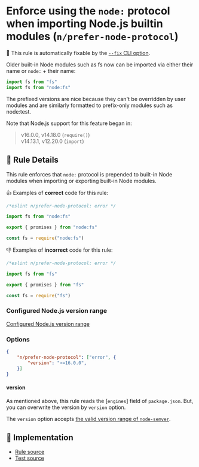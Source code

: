 # Enforce using the `node:` protocol when importing Node.js builtin modules (`n/prefer-node-protocol`)

🔧 This rule is automatically fixable by the [`--fix` CLI option](https://eslint.org/docs/latest/user-guide/command-line-interface#--fix).

<!-- end auto-generated rule header -->

Older built-in Node modules such as fs now can be imported via either their name or `node:` + their name:

```js
import fs from "fs"
import fs from "node:fs"
```

The prefixed versions are nice because they can't be overridden by user modules and are similarly formatted to prefix-only modules such as node:test.

Note that Node.js support for this feature began in:

> v16.0.0, v14.18.0 (`require()`)  
> v14.13.1, v12.20.0 (`import`)

## 📖 Rule Details

This rule enforces that `node:` protocol is prepended to built-in Node modules when importing or exporting built-in Node modules.

👍 Examples of **correct** code for this rule:

```js
/*eslint n/prefer-node-protocol: error */

import fs from "node:fs"

export { promises } from "node:fs"

const fs = require("node:fs")
```

👎 Examples of **incorrect** code for this rule:

```js
/*eslint n/prefer-node-protocol: error */

import fs from "fs"

export { promises } from "fs"

const fs = require("fs")
```

### Configured Node.js version range

[Configured Node.js version range](https://github.com/eslint-community/eslint-plugin-n/tree/README.md#configured-nodejs-version-range)

### Options

```json
{
    "n/prefer-node-protocol": ["error", {
        "version": ">=16.0.0",
    }]
}
```

#### version

As mentioned above, this rule reads the [`engines`] field of `package.json`.
But, you can overwrite the version by `version` option.

The `version` option accepts [the valid version range of `node-semver`](https://github.com/npm/node-semver#range-grammar).

## 🔎 Implementation

- [Rule source](https://github.com/eslint-community/eslint-plugin-n/tree/master/lib/rules/prefer-node-protocol.js)
- [Test source](https://github.com/eslint-community/eslint-plugin-n/tree/master/tests/lib/rules/prefer-node-protocol.js)
